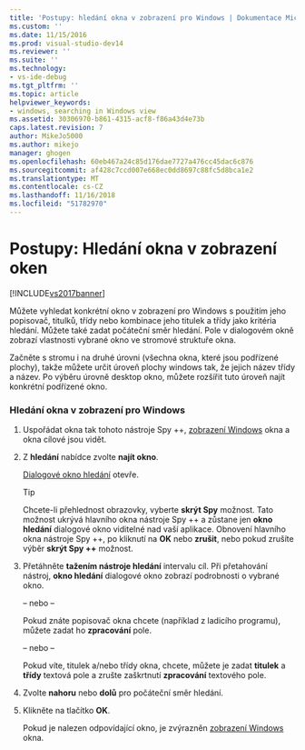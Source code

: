 ```yaml
---
title: 'Postupy: hledání okna v zobrazení pro Windows | Dokumentace Microsoftu'
ms.custom: ''
ms.date: 11/15/2016
ms.prod: visual-studio-dev14
ms.reviewer: ''
ms.suite: ''
ms.technology:
- vs-ide-debug
ms.tgt_pltfrm: ''
ms.topic: article
helpviewer_keywords:
- windows, searching in Windows view
ms.assetid: 30306970-b861-4315-acf8-f86a43d4e73b
caps.latest.revision: 7
author: MikeJo5000
ms.author: mikejo
manager: ghogen
ms.openlocfilehash: 60eb467a24c85d176dae7727a476cc45dac6c876
ms.sourcegitcommit: af428c7ccd007e668ec0dd8697c88fc5d8bca1e2
ms.translationtype: MT
ms.contentlocale: cs-CZ
ms.lasthandoff: 11/16/2018
ms.locfileid: "51782970"
---
```

# <a name="how-to-search-for-a-window-in-windows-view"></a>Postupy: Hledání okna v zobrazení oken
[!INCLUDE[vs2017banner](../includes/vs2017banner.md)]

Můžete vyhledat konkrétní okno v zobrazení pro Windows s použitím jeho popisovač, titulků, třídy nebo kombinace jeho titulek a třídy jako kritéria hledání. Můžete také zadat počáteční směr hledání. Pole v dialogovém okně zobrazí vlastnosti vybrané okno ve stromové struktuře okna.  
  
 Začněte s stromu i na druhé úrovni (všechna okna, které jsou podřízené plochy), takže můžete určit úroveň plochy windows tak, že jejich název třídy a název. Po výběru úrovně desktop okno, můžete rozšířit tuto úroveň najít konkrétní podřízené okno.  
  
### <a name="to-search-for-a-window-in-windows-view"></a>Hledání okna v zobrazení pro Windows  
  
1.  Uspořádat okna tak tohoto nástroje Spy ++, [zobrazení Windows](../debugger/windows-view.md) okna a okna cílové jsou vidět.  
  
2.  Z **hledání** nabídce zvolte **najít okno**.  
  
     [Dialogové okno hledání](../debugger/window-search-dialog-box.md) otevře.  
  
    > [!TIP]
    >  Chcete-li přehlednost obrazovky, vyberte **skrýt Spy** možnost. Tato možnost ukrývá hlavního okna nástroje Spy ++ a zůstane jen **okno hledání** dialogové okno viditelné nad vaší aplikace. Obnovení hlavního okna nástroje Spy ++, po kliknutí na **OK** nebo **zrušit**, nebo pokud zrušíte výběr **skrýt Spy ++** možnost.  
  
3.  Přetáhněte **tažením nástroje hledání** intervalu cíl. Při přetahování nástroj, **okno hledání** dialogové okno zobrazí podrobnosti o vybrané okno.  
  
     – nebo –  
  
     Pokud znáte popisovač okna chcete (například z ladicího programu), můžete zadat ho **zpracování** pole.  
  
     – nebo –  
  
     Pokud víte, titulek a/nebo třídy okna, chcete, můžete je zadat **titulek** a **třídy** textová pole a zrušte zaškrtnutí **zpracování** textového pole.  
  
4.  Zvolte **nahoru** nebo **dolů** pro počáteční směr hledání.  
  
5.  Klikněte na tlačítko **OK**.  
  
     Pokud je nalezen odpovídající okno, je zvýrazněn [zobrazení Windows](../debugger/windows-view.md) okna.




